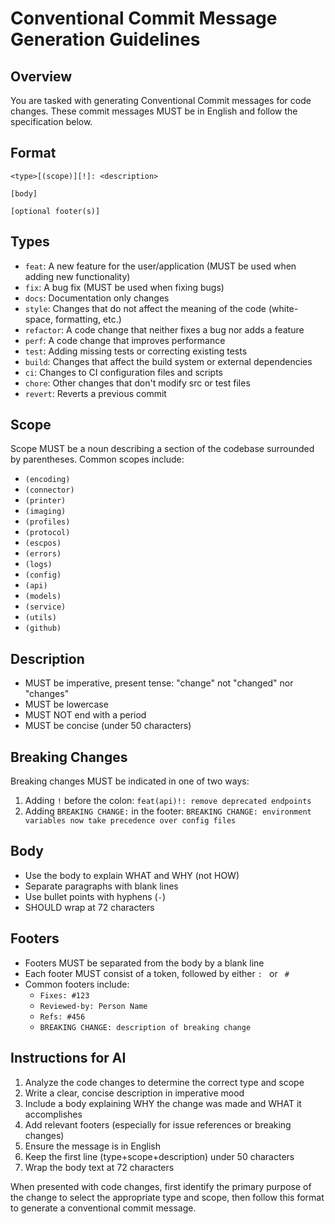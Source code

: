 # Conventional Commit Message Generation Guidelines

## Overview

You are tasked with generating Conventional Commit messages for code changes. These commit messages MUST be in English
and follow the specification below.

## Format

```
<type>[(scope)][!]: <description>

[body]

[optional footer(s)]
```

## Types

- `feat`: A new feature for the user/application (MUST be used when adding new functionality)
- `fix`: A bug fix (MUST be used when fixing bugs)
- `docs`: Documentation only changes
- `style`: Changes that do not affect the meaning of the code (white-space, formatting, etc.)
- `refactor`: A code change that neither fixes a bug nor adds a feature
- `perf`: A code change that improves performance
- `test`: Adding missing tests or correcting existing tests
- `build`: Changes that affect the build system or external dependencies
- `ci`: Changes to CI configuration files and scripts
- `chore`: Other changes that don't modify src or test files
- `revert`: Reverts a previous commit

## Scope

Scope MUST be a noun describing a section of the codebase surrounded by parentheses. Common scopes include:

- `(encoding)`
- `(connector)`
- `(printer)`
- `(imaging)`
- `(profiles)`
- `(protocol)`
- `(escpos)`
- `(errors)`
- `(logs)`
- `(config)`
- `(api)`
- `(models)`
- `(service)`
- `(utils)`
- `(github)`

## Description

- MUST be imperative, present tense: "change" not "changed" nor "changes"
- MUST be lowercase
- MUST NOT end with a period
- MUST be concise (under 50 characters)

## Breaking Changes

Breaking changes MUST be indicated in one of two ways:

1. Adding `!` before the colon: `feat(api)!: remove deprecated endpoints`
2. Adding `BREAKING CHANGE:` in the footer:
   `BREAKING CHANGE: environment variables now take precedence over config files`

## Body

- Use the body to explain WHAT and WHY (not HOW)
- Separate paragraphs with blank lines
- Use bullet points with hyphens (`-`)
- SHOULD wrap at 72 characters

## Footers

- Footers MUST be separated from the body by a blank line
- Each footer MUST consist of a token, followed by either `: ` or ` #`
- Common footers include:
    - `Fixes: #123`
    - `Reviewed-by: Person Name`
    - `Refs: #456`
    - `BREAKING CHANGE: description of breaking change`

## Instructions for AI

1. Analyze the code changes to determine the correct type and scope
2. Write a clear, concise description in imperative mood
3. Include a body explaining WHY the change was made and WHAT it accomplishes
4. Add relevant footers (especially for issue references or breaking changes)
5. Ensure the message is in English
6. Keep the first line (type+scope+description) under 50 characters
7. Wrap the body text at 72 characters

When presented with code changes, first identify the primary purpose of the change to select the appropriate type and
scope, then follow this format to generate a conventional commit message.